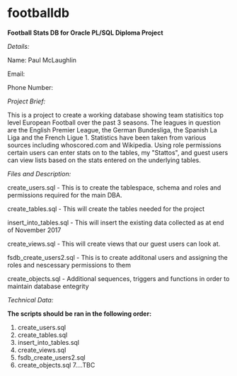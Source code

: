 # footballdb
<b> Football Stats DB for Oracle PL/SQL Diploma Project </b>

<i> Details: </i>

Name: Paul McLaughlin

Email:

Phone Number:


<i> Project Brief: </i>

This is a project to create a working database showing team statisitics top level European Football over the past 3 seasons.  The leagues in question are the English Premier League, the German Bundesliga, the Spanish La Liga and the French Ligue 1.  Statistics have been taken from various sources including whoscored.com and Wikipedia.  Using role permissions certain users can enter stats on to the tables, my "Stattos", and guest users can view lists based on the stats entered on the underlying tables.

<i> Files and Description: </i>

create_users.sql - This is to create the tablespace, schema and roles and permissions required for the main DBA.

create_tables.sql - This will create the tables needed for the project

insert_into_tables.sql - This will insert the existing data collected as at end of November 2017

create_views.sql - This will create views that our guest users can look at.

fsdb_create_users2.sql - This is to create additonal users and assigning the roles and nescessary permissions to them

create_objects.sql - Additional sequences, triggers and functions in order to maintain database entegrity 


<i> Technical Data: </i>

<b> The scripts should be ran in the following order: </b>

1. create_users.sql
2. create_tables.sql
3. insert_into_tables.sql
4. create_views.sql
5. fsdb_create_users2.sql
6. create_objects.sql
7....TBC
